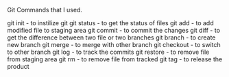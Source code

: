 Git Commands that I used.

git init - to instilize git
git status - to get the status of files
git add - to add modified file to staging area
git commit - to commit the changes
git diff - to get the difference between two file or two branches
git branch - to create new branch
git merge - to merge with other branch
git checkout - to switch to other branch
git log - to track the commits
git restore - to remove file from staging area
git rm - to remove file from tracked
git tag - to release the product